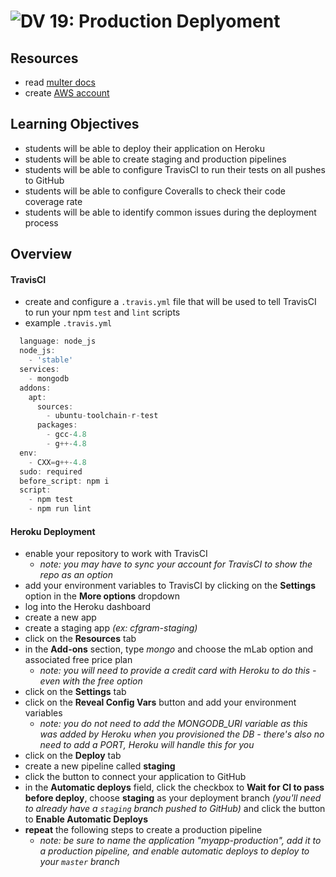 ![DV](https://www.deltavcodeschool.com/wp-content/uploads/DeltaV.png) 19: Production Deplyoment
===

## Resources
* read [multer docs](https://github.com/expressjs/multer)
* create [AWS account](https://aws.amazon.com/)

## Learning Objectives
* students will be able to deploy their application on Heroku
* students will be able to create staging and production pipelines
* students will be able to configure TravisCI to run their tests on all pushes to GitHub
* students will be able to configure Coveralls to check their code coverage rate
* students will be able to identify common issues during the deployment process

## Overview
#### TravisCI
* create and configure a `.travis.yml` file that will be used to tell TravisCI to run your npm `test` and `lint` scripts
* example `.travis.yml`

``` javascript
  language: node_js
  node_js:
    - 'stable'
  services:
    - mongodb
  addons:
    apt:
      sources:
        - ubuntu-toolchain-r-test
      packages:
        - gcc-4.8
        - g++-4.8
  env:
    - CXX=g++-4.8
  sudo: required
  before_script: npm i
  script:
    - npm test
    - npm run lint
```

#### Heroku Deployment
- enable your repository to work with TravisCI
  - *note: you may have to sync your account for TravisCI to show the repo as an option*
- add your environment variables to TravisCI by clicking on the **Settings** option in the **More options** dropdown
- log into the Heroku dashboard
- create a new app
- create a staging app *(ex: cfgram-staging)*
- click on the **Resources** tab
- in the **Add-ons** section, type *mongo* and choose the mLab option and associated free price plan
  - *note: you will need to provide a credit card with Heroku to do this - even with the free option*
- click on the **Settings** tab
- click on the **Reveal Config Vars** button and add your environment variables
  - *note: you do not need to add the MONGODB_URI variable as this was added by Heroku when you provisioned the DB - there's also no need to add a PORT, Heroku will handle this for you*
- click on the **Deploy** tab
- create a new pipeline called **staging**
- click the button to connect your application to GitHub
- in the **Automatic deploys** field, click the checkbox to **Wait for CI to pass before deploy**, choose **staging** as your deployment branch *(you'll need to already have a `staging` branch pushed to GitHub)* and click the button to **Enable Automatic Deploys**
- **repeat** the following steps to create a production pipeline
  - *note: be sure to name the application "myapp-production", add it to a production pipeline, and enable automatic deploys to deploy to your `master` branch*
